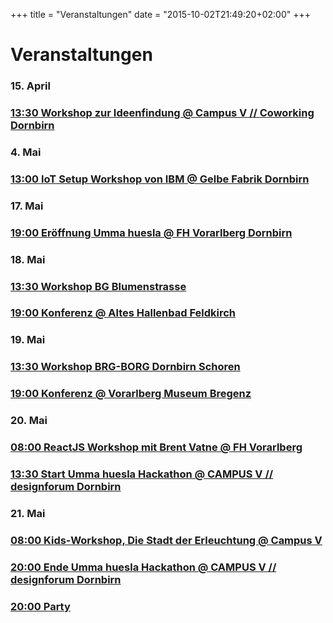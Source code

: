 +++
title = "Veranstaltungen"
date = "2015-10-02T21:49:20+02:00"
+++

# Veranstaltungen

<div class="row event-list m-y-1 p-y-1">
	<div class="col-md-3 event-date">
		<h3>15. April</h3>
	</div>
	<div class="col-md-9">
		<div class="row">
			<div class="col-md-12">
				<h3><a href="/veranstaltungen/ideenfindung">13:30 Workshop zur Ideenfindung @ Campus V // Coworking Dornbirn</a></h3>
			</div>
		</div>
	</div>
</div>
<div class="row event-list m-y-1 p-y-1">
	<div class="col-md-3 event-date">
		<h3>4. Mai</h3>
	</div>
	<div class="col-md-9">
		<div class="row">
			<div class="col-md-12">
				<h3><a href="/veranstaltungen/iot-workshop">13:00 IoT Setup Workshop von IBM
 @ Gelbe Fabrik Dornbirn</a></h3>
			</div>
		</div>
	</div>
</div>
<div class="row event-list m-y-1 p-y-1">
	<div class="col-md-3 event-date">
		<h3>17. Mai</h3>
	</div>
	<div class="col-md-9">
		<div class="row">
			<div class="col-md-12">
				<h3><a href="/veranstaltungen/konferenz#iot">19:00 Eröffnung Umma huesla @ FH Vorarlberg Dornbirn</a></h3>
			</div>
		</div>
	</div>
</div>
<div class="row event-list m-y-1 p-y-1">
	<div class="col-md-3 event-date">
		<h3>18. Mai</h3>
	</div>
	<div class="col-md-9">
		<div class="row">
			<div class="col-md-12">
				<h3><a href="/veranstaltungen/workshops#bgb">13:30 Workshop BG Blumenstrasse</a></h3>
			</div>
		</div>
		<div class="row">
			<div class="col-md-12">
				<h3><a href="/veranstaltungen/konferenz#produkt">19:00 Konferenz @ Altes Hallenbad Feldkirch</a></h3>
			</div>
		</div>
	</div>
</div>
<div class="row event-list m-y-1 p-y-1">
	<div class="col-md-3 event-date">
		<h3>19. Mai</h3>
	</div>
	<div class="col-md-9">
		<div class="row">
			<div class="col-md-12">
				<h3><a href="/veranstaltungen/workshops#">13:30 Workshop BRG-BORG Dornbirn Schoren</a></h3>
			</div>
		</div>
		<div class="row">
			<div class="col-md-12">
				<h3><a href="/veranstaltungen/konferenz#vorarlberg">19:00 Konferenz @ Vorarlberg Museum Bregenz</a></h3>
			</div>
		</div>
	</div>
</div>
<div class="row event-list m-y-1 p-y-1">
	<div class="col-md-3 event-date">
		<h3>20. Mai</h3>
	</div>
	<div class="col-md-9">
		<div class="row">
			<div class="col-md-12">
				<h3><a href="/veranstaltungen/react-workshop">08:00 ReactJS Workshop mit Brent Vatne @ FH Vorarlberg</a></h3>
			</div>
		</div>
		<div class="row">
			<div class="col-md-12">
				<h3><a href="/ummahuesla">13:30 Start Umma huesla Hackathon @ CAMPUS V // designforum Dornbirn</a></h3>
			</div>
		</div>
	</div>
</div>
<div class="row event-list m-y-1 p-y-1">
	<div class="col-md-3 event-date">
		<h3>21. Mai</h3>
	</div>
	<div class="col-md-9">
		<div class="row">
			<div class="col-md-12">
				<h3><a href="/veranstaltungen/kidsworkshop">08:00 Kids-Workshop, Die Stadt der Erleuchtung @ Campus V</a></h3>
			</div>
		</div>
		<div class="row">
			<div class="col-md-12">
				<h3><a href="/ummahuesla">20:00 Ende Umma huesla Hackathon @ CAMPUS V // designforum Dornbirn</a></h3>
			</div>
		</div>
		<div class="row">
			<div class="col-md-12">
				<h3><a href="/veranstaltungen/party">20:00 Party</a></h3>
			</div>
		</div>
	</div>
</div>
